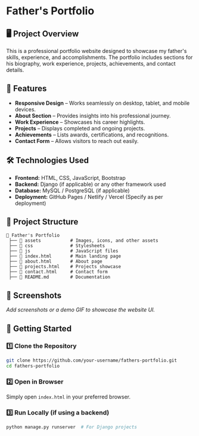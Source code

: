  # Father's Portfolio

## 🖥️ Project Overview
This is a professional portfolio website designed to showcase my father's skills, experience, and accomplishments. The portfolio includes sections for his biography, work experience, projects, achievements, and contact details.

## 🚀 Features
- **Responsive Design** – Works seamlessly on desktop, tablet, and mobile devices.
- **About Section** – Provides insights into his professional journey.
- **Work Experience** – Showcases his career highlights.
- **Projects** – Displays completed and ongoing projects.
- **Achievements** – Lists awards, certifications, and recognitions.
- **Contact Form** – Allows visitors to reach out easily.

## 🛠️ Technologies Used
- **Frontend:** HTML, CSS, JavaScript, Bootstrap
- **Backend:** Django (if applicable) or any other framework used
- **Database:** MySQL / PostgreSQL (if applicable)
- **Deployment:** GitHub Pages / Netlify / Vercel (Specify as per deployment)

## 📂 Project Structure
```
📁 Father's Portfolio
 ├── 📂 assets           # Images, icons, and other assets
 ├── 📂 css              # Stylesheets
 ├── 📂 js               # JavaScript files
 ├── 📜 index.html       # Main landing page
 ├── 📜 about.html       # About page
 ├── 📜 projects.html    # Projects showcase
 ├── 📜 contact.html     # Contact form
 ├── 📜 README.md        # Documentation
```

## 📸 Screenshots
_Add screenshots or a demo GIF to showcase the website UI._

## 🚀 Getting Started
### 1️⃣ Clone the Repository
```sh
git clone https://github.com/your-username/fathers-portfolio.git
cd fathers-portfolio
```
### 2️⃣ Open in Browser
Simply open `index.html` in your preferred browser.

### 3️⃣ Run Locally (if using a backend)
```sh
python manage.py runserver  # For Django projects
```

 
